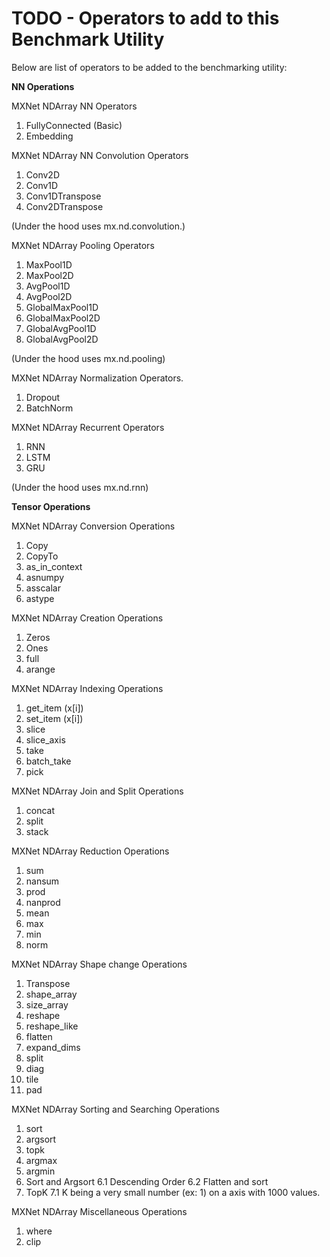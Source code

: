 <!--- Licensed to the Apache Software Foundation (ASF) under one -->
<!--- or more contributor license agreements.  See the NOTICE file -->
<!--- distributed with this work for additional information -->
<!--- regarding copyright ownership.  The ASF licenses this file -->
<!--- to you under the Apache License, Version 2.0 (the -->
<!--- "License"); you may not use this file except in compliance -->
<!--- with the License.  You may obtain a copy of the License at -->

<!---   http://www.apache.org/licenses/LICENSE-2.0 -->

<!--- Unless required by applicable law or agreed to in writing, -->
<!--- software distributed under the License is distributed on an -->
<!--- "AS IS" BASIS, WITHOUT WARRANTIES OR CONDITIONS OF ANY -->
<!--- KIND, either express or implied.  See the License for the -->
<!--- specific language governing permissions and limitations -->
<!--- under the License. -->

# TODO - Operators to add to this Benchmark Utility

Below are list of operators to be added to the benchmarking utility:

**NN Operations**

MXNet NDArray NN Operators

1. FullyConnected (Basic)
3. Embedding

MXNet NDArray NN Convolution Operators

1. Conv2D
2. Conv1D
3. Conv1DTranspose
4. Conv2DTranspose

(Under the hood uses mx.nd.convolution.)

MXNet NDArray Pooling Operators

1. MaxPool1D
2. MaxPool2D
3. AvgPool1D
4. AvgPool2D
5. GlobalMaxPool1D
6. GlobalMaxPool2D
7. GlobalAvgPool1D
8. GlobalAvgPool2D

(Under the hood uses mx.nd.pooling)

MXNet NDArray Normalization Operators.

1. Dropout
2. BatchNorm

MXNet NDArray Recurrent Operators

1. RNN
2. LSTM
3. GRU

(Under the hood uses mx.nd.rnn)


**Tensor Operations**

MXNet NDArray Conversion Operations

1. Copy
2. CopyTo
3. as_in_context
4. asnumpy
5. asscalar
6. astype

MXNet NDArray Creation Operations

1. Zeros
2. Ones
5. full
6. arange

MXNet NDArray Indexing Operations

1. get_item (x[i])
2. set_item (x[i])
3. slice
4. slice_axis
5. take
6. batch_take
7. pick

MXNet NDArray Join and Split Operations

1. concat
2. split
3. stack

MXNet NDArray Reduction Operations

1. sum
2. nansum
3. prod
4. nanprod
5. mean
6. max
7. min
8. norm

MXNet NDArray Shape change Operations

1. Transpose
2. shape_array
3. size_array
4. reshape
5. reshape_like
6. flatten
7. expand_dims
8. split
9. diag
10. tile
11. pad

MXNet NDArray Sorting and Searching Operations

1. sort
2. argsort
3. topk
4. argmax
5. argmin
6. Sort and Argsort
    6.1 Descending Order
    6.2 Flatten and sort
7. TopK
    7.1 K being a very small number (ex: 1) on a axis with 1000 values.

MXNet NDArray Miscellaneous Operations

1. where
2. clip
